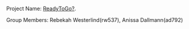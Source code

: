 Project Name:  [ReadyToGo?](https://github.coecis.cornell.edu/rw537/orie4741).

Group Members: Rebekah Westerlind(rw537), Anissa Dallmann(ad792)
